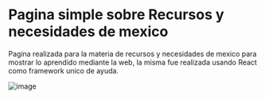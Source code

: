 # Pagina simple sobre Recursos y necesidades de mexico

Pagina realizada para la materia de recursos y necesidades de mexico para mostrar lo aprendido mediante la web, la misma fue realizada usando React como framework unico de ayuda.

![image](https://github.com/user-attachments/assets/eb28bbfa-a1ed-4896-818a-2542f0e702e2)
